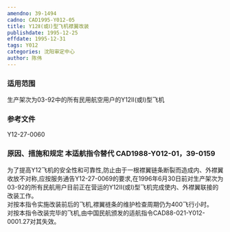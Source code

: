 ```yaml
---
amendno: 39-1494  
cadno: CAD1995-Y012-05  
title: Y12Ⅱ(或Ⅰ)型飞机襟翼改装  
publishdate: 1995-12-25  
effdate: 1995-12-31  
tags: Y012  
categories: 沈阳审定中心  
author: 陈伟  
---
```

  
### 适用范围  
生产架次为03-92中的所有民用航空用户的Y12Ⅱ(或Ⅰ)型飞机  
  
<!--more-->  
### 参考文件  
 Y12-27-0060  
  
### 原因、措施和规定 本适航指令替代 CAD1988-Y012-01，39-0159  
为了提高Y12飞机的安全性和可靠性,防止由于一根襟翼链条断裂而造成内、外襟翼收放不对称,应按服务通告Y12-27-0069的要求,在1996年6月30日前对生产架次为03-92的所有民航用户目前正在营运的Y12Ⅱ(或Ⅰ)型飞机完成使内、外襟翼联接的改装工作。  
    对按本指令实施改装前后的飞机,襟翼裢条的维护检查周期仍为400飞行小时。  
    对按本指令改装完毕的飞机,由中国民航颁发的适航指令CAD88-021-Y012-0001.27对其失效。  

